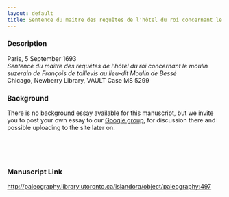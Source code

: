 ```yaml
---
layout: default
title: Sentence du maître des requêtes de l'hôtel du roi concernant le moulin suzereain de François de Taillevis au lieu dit le Moulin de Bessé
---
```


### Description

<p>Paris, 5 September 1693<br /><em>Sentence du maître des requêtes de l’hôtel du roi concernant le moulin suzerain de François de taillevis au lieu-dit Moulin de Bessé</em><br />
Chicago, Newberry Library, VAULT Case MS 5299</p>

### Background

<p>There is no background essay available for this manuscript, but we invite you to post your own essay to our <a href=""https://paleography.library.utoronto.ca/content/group-work"">Google group</a>, for discussion there and possible uploading to the site later on.</p>
<p> </p>
<p> </p>

### Manuscript Link

http://paleography.library.utoronto.ca/islandora/object/paleography:497

